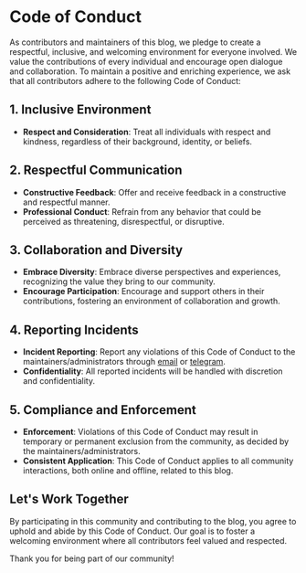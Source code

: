 # Code of Conduct

As contributors and maintainers of this blog, we pledge to create a respectful, inclusive, and welcoming environment for everyone involved. We value the contributions of every individual and encourage open dialogue and collaboration. To maintain a positive and enriching experience, we ask that all contributors adhere to the following Code of Conduct:

## 1. Inclusive Environment

- **Respect and Consideration**: Treat all individuals with respect and kindness, regardless of their background, identity, or beliefs.

## 2. Respectful Communication

- **Constructive Feedback**: Offer and receive feedback in a constructive and respectful manner.
- **Professional Conduct**: Refrain from any behavior that could be perceived as threatening, disrespectful, or disruptive.

## 3. Collaboration and Diversity

- **Embrace Diversity**: Embrace diverse perspectives and experiences, recognizing the value they bring to our community.
- **Encourage Participation**: Encourage and support others in their contributions, fostering an environment of collaboration and growth.

## 4. Reporting Incidents

- **Incident Reporting**: Report any violations of this Code of Conduct to the maintainers/administrators through [email](mailto:orgalay.dev@gmail.com) or [telegram](https://t.me/gaegelys).
- **Confidentiality**: All reported incidents will be handled with discretion and confidentiality.

## 5. Compliance and Enforcement

- **Enforcement**: Violations of this Code of Conduct may result in temporary or permanent exclusion from the community, as decided by the maintainers/administrators.
- **Consistent Application**: This Code of Conduct applies to all community interactions, both online and offline, related to this blog.

## Let's Work Together

By participating in this community and contributing to the blog, you agree to uphold and abide by this Code of Conduct. Our goal is to foster a welcoming environment where all contributors feel valued and respected.

Thank you for being part of our community!